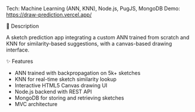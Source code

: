 Tech: Machine Learning (ANN, KNN), Node.js, PugJS, MongoDB
Demo: https://draw-prediction.vercel.app/

📖 Description

A sketch prediction app integrating a custom ANN trained from scratch and KNN for similarity-based suggestions, with a canvas-based drawing interface.

✨ Features

- ANN trained with backpropagation on 5k+ sketches
- KNN for real-time sketch similarity lookup
- Interactive HTML5 Canvas drawing UI
- Node.js backend with REST API
- MongoDB for storing and retrieving sketches
- MVC architecture